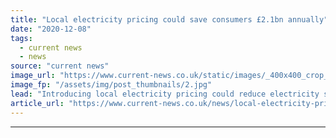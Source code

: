 ```yaml
---
title: "Local electricity pricing could save consumers £2.1bn annually"
date: "2020-12-08"
tags: 
  - current news
  - news
source: "current news"
image_url: "https://www.current-news.co.uk/static/images/_400x400_crop_center-center/Image-of-Cornwall-Centrica.jpg"
image_fp: "/assets/img/post_thumbnails/2.jpg"
lead: "​Introducing local electricity pricing could reduce electricity system costs by as much as £2.1 billion a year from 2030 onwards, according to a new report."
article_url: "https://www.current-news.co.uk/news/local-electricity-pricing-could-save-consumers-2-1bn-annually?utm_source=rss-feeds&utm_medium=rss&utm_campaign=rss"
---
```


---
